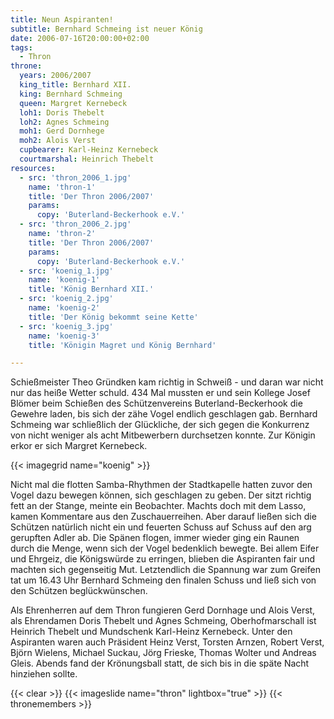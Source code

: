 ```yaml
---
title: Neun Aspiranten!
subtitle: Bernhard Schmeing ist neuer König
date: 2006-07-16T20:00:00+02:00
tags:
  - Thron
throne:
  years: 2006/2007
  king_title: Bernhard XII.
  king: Bernhard Schmeing
  queen: Margret Kernebeck
  loh1: Doris Thebelt
  loh2: Agnes Schmeing
  moh1: Gerd Dornhege
  moh2: Alois Verst
  cupbearer: Karl-Heinz Kernebeck
  courtmarshal: Heinrich Thebelt
resources:
  - src: 'thron_2006_1.jpg'
    name: 'thron-1'
    title: 'Der Thron 2006/2007'
    params:
      copy: 'Buterland-Beckerhook e.V.'
  - src: 'thron_2006_2.jpg'
    name: 'thron-2'
    title: 'Der Thron 2006/2007'
    params:
      copy: 'Buterland-Beckerhook e.V.'
  - src: 'koenig_1.jpg'
    name: 'koenig-1'
    title: 'König Bernhard XII.'
  - src: 'koenig_2.jpg'
    name: 'koenig-2'
    title: 'Der König bekommt seine Kette'
  - src: 'koenig_3.jpg'
    name: 'koenig-3'
    title: 'Königin Magret und König Bernhard'

---
```

Schießmeister Theo Gründken kam richtig in Schweiß - und daran war nicht nur
das heiße Wetter schuld. 434 Mal mussten er und sein Kollege Josef Blömer
beim Schießen des Schützenvereins Buterland-Beckerhook die Gewehre laden,
bis sich der zähe Vogel endlich geschlagen gab. <!--more-->
Bernhard Schmeing war
schließlich der Glückliche, der sich gegen die Konkurrenz von nicht weniger
als acht Mitbewerbern durchsetzen konnte. Zur Königin erkor er sich
Margret Kernebeck.

{{< imagegrid name="koenig" >}}

Nicht mal die flotten Samba-Rhythmen der Stadtkapelle hatten zuvor den
Vogel dazu bewegen können, sich geschlagen zu geben. Der sitzt richtig fett
an der Stange, meinte ein Beobachter. Machts doch mit dem Lasso, kamen
Kommentare aus den Zuschauerreihen. Aber darauf ließen sich die Schützen
natürlich nicht ein und feuerten Schuss auf Schuss auf den arg gerupften
Adler ab. Die Spänen flogen, immer wieder ging ein Raunen durch die Menge,
wenn sich der Vogel bedenklich bewegte. Bei allem Eifer und Ehrgeiz, die
Königswürde zu erringen, blieben die Aspiranten fair und machten sich
gegenseitig Mut.
Letztendlich die Spannung war zum Greifen tat um 16.43 Uhr Bernhard Schmeing
den finalen Schuss und ließ sich von den Schützen beglückwünschen.

Als Ehrenherren auf dem Thron fungieren Gerd Dornhage und Alois Verst,
als Ehrendamen Doris Thebelt und Agnes Schmeing, Oberhofmarschall ist
Heinrich Thebelt und Mundschenk Karl-Heinz Kernebeck.
Unter den Aspiranten waren auch Präsident Heinz Verst, Torsten Arnzen,
Robert Verst, Björn Wielens, Michael Suckau, Jörg Frieske, Thomas Wolter
und Andreas Gleis.
Abends fand der Krönungsball statt, de sich bis in die späte Nacht hinziehen
sollte.

{{< clear >}}
{{< imageslide name="thron" lightbox="true" >}}
{{< thronemembers >}}
